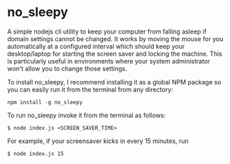 # no_sleepy

A simple nodejs cli utility to keep your computer from falling asleep if domain settings cannot be changed. It works by
moving the mouse for you automatically at a configured interval which should keep your desktop/laptop for starting the
screen saver and locking the machine. This is particularly useful in environments where your system administrator
won't allow you to change those settings.

To install no_sleepy, I recommend installing it as a global NPM package so you can easily run it from the terminal from
any directory:

```
npm install -g no_sleepy
```

To run no_sleepy invoke it from the terminal as follows:

```
$ node index.js <SCREEN_SAVER_TIME>
```

For example, if your screensaver kicks in every 15 minutes, run

```
$ node index.js 15
```
